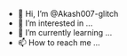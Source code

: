 - 👋 Hi, I’m @Akash007-glitch
- 👀 I’m interested in ...
- 🌱 I’m currently learning ...
- 📫 How to reach me ...

<!---
Akash007-glitch/Akash007-glitch is a ✨ special ✨ repository because its `README.md` (this file) appears on your GitHub profile.
You can click the Preview link to take a look at your changes.
--->
